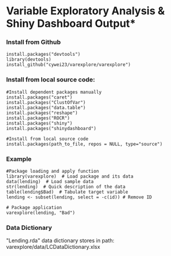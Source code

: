 # Variable Exploratory Analysis & Shiny Dashboard Output* 

### Install from Github
```
install.packages("devtools")
library(devtools)
install_github("cywei23/varexplore/varexplore")
```
### Install from local source code:
```
#Install dependent packages manually
install.packages("caret")
install.packages("ClustOfVar")
install.packages("data.table")
install.packages("reshape")
install.packages("ROCR")
install.packages("shiny")
install.packages("shinydashboard")

#Install from local source code
install.packages(path_to_file, repos = NULL, type="source")
```

### Example
```eval_rst
#Package loading and apply function
library(varexplore)  # Load package and its data
data(lending)  # Load sample data
str(lending)  # Quick description of the data
table(lending$Bad)  # Tabulate target variable
lending <- subset(lending, select = -c(id)) # Remove ID

# Package application
varexplore(lending, "Bad")
```

### Data Dictionary
"Lending.rda" data dictionary stores in path: varexplore/data/LCDataDictionary.xlsx
